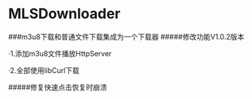 # MLSDownloader
###m3u8下载和普通文件下载集成为一个下载器
#####修改功能V1.0.2版本

·1.添加m3u8文件播放HttpServer

·2.全部使用libCurl下载

#####修复快速点击恢复时崩溃

